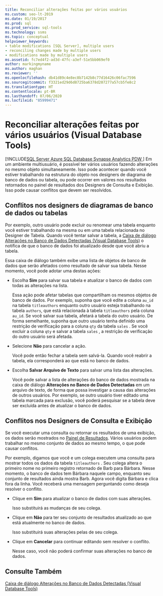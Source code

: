 ```yaml
---
title: Reconciliar alterações feitas por vários usuários
ms.custom: seo-lt-2019
ms.date: 01/19/2017
ms.prod: sql
ms.prod_service: sql-tools
ms.technology: ssms
ms.topic: conceptual
helpviewer_keywords:
- table modifications [SQL Server], multiple users
- reconciling changes made by multiple users
- modifications made by multiple users
ms.assetid: fc7ed4f2-ad3d-47fc-a3ef-51e5bb069ef0
author: markingmyname
ms.author: maghan
ms.reviewer: ''
ms.openlocfilehash: db41d89c4e8ec8b7142b8c77d16426c06fac7596
ms.sourcegitcommit: f3321ed29d6d8725ba6378d207277a57cb5fe8c2
ms.translationtype: HT
ms.contentlocale: pt-BR
ms.lasthandoff: 07/06/2020
ms.locfileid: "85999471"
---
```

# <a name="reconcile-changes-made-by-multiple-users-visual-database-tools"></a>Reconciliar alterações feitas por vários usuários (Visual Database Tools)
[!INCLUDE[SQL Server Azure SQL Database Synapse Analytics PDW ](../../includes/applies-to-version/sql-asdb-asdbmi-asa-pdw.md)]
Em um ambiente multiusuário, é possível ter vários usuários fazendo alterações no mesmo objeto simultaneamente. Isso pode acontecer quando você estiver trabalhando na estrutura do objeto nos designers de diagrama de banco de dados ou tabela, ou pode ocorrer em valores nos resultados retornados no painel de resultados dos Designers de Consulta e Exibição. Isso pode causar conflitos que devem ser resolvidos.  
  
## <a name="conflicts-in-the-table-or-database-diagram-designers"></a>Conflitos nos designers de diagramas de banco de dados ou tabelas  
Por exemplo, outro usuário pode excluir ou renomear uma tabela enquanto você estiver trabalhando na mesma ou em uma tabela relacionada no Designer de Tabela. Quando você tentar salvar a tabela, a [Caixa de diálogo Alterações no Banco de Dados Detectadas &#40;Visual Database Tools&#41;](../../ssms/visual-db-tools/database-changes-detected-dialog-box-visual-database-tools.md) o notifica de que o banco de dados foi atualizado desde que você abriu a tabela.  
  
Essa caixa de diálogo também exibe uma lista de objetos de banco de dados que serão afetados como resultado de salvar sua tabela. Nesse momento, você pode adotar uma destas ações:  
  
-   Escolha **Sim** para salvar sua tabela e atualizar o banco de dados com todas as alterações na lista.  
  
    Essa ação pode afetar tabelas que compartilham os mesmos objetos de banco de dados. Por exemplo, suponha que você edite a coluna `au_id` na tabela `titleauthors` enquanto outro usuário esteja trabalhando na tabela `authors`, que está relacionada à tabela `titleauthors` pela coluna `au_id`. Se você salvar sua tabela, afetará a tabela do outro usuário. De forma semelhante, suponha que outro usuário tenha definido uma restrição de verificação para a coluna `qty` da tabela `sales` . Se você excluir a coluna `qty` e salvar a tabela `sales` , a restrição de verificação do outro usuário será afetada.  
  
-   Selecione **Não** para cancelar a ação.  
  
    Você pode então fechar a tabela sem salvá-la. Quando você reabrir a tabela, ela corresponderá ao que está no banco de dados.  
  
-   Escolha **Salvar Arquivo de Texto** para salvar uma lista das alterações.  
  
    Você pode salvar a lista de alterações do banco de dados mostrada na caixa de diálogo **Alterações no Banco de Dados Detectadas** em um arquivo de texto, de forma que possa investigar a causa das alterações de outros usuários. Por exemplo, se outro usuário tiver editado uma tabela marcada para exclusão, você poderá pesquisar se a tabela deve ser excluída antes de atualizar o banco de dados.  
  
## <a name="conflicts-in-the-query-and-view-designer"></a>Conflitos nos Designers de Consulta e Exibição  
Se você executar uma consulta ou retornar os resultados de uma exibição, os dados serão mostrados no [Painel de Resultados](../../ssms/visual-db-tools/results-pane-visual-database-tools.md). Vários usuários podem trabalhar no mesmo conjunto de dados ao mesmo tempo, o que pode causar conflitos.  
  
Por exemplo, digamos que você e um colega executem uma consulta para mostrar todos os dados da tabela `titleauthors` . Seu colega altera o primeiro nome no primeiro registro retornado de Barb para Bárbara. Nesse momento, o banco de dados tem Bárbara naquele campo, enquanto seu conjunto de resultados ainda mostra Barb. Agora você digita Bárbara e clica fora da linha. Você receberá uma mensagem perguntando como deseja resolver o conflito.  
  
-   Clique em **Sim** para atualizar o banco de dados com suas alterações.  
  
    Isso substituirá as mudanças de seu colega.  
  
-   Clique em **Não** para ter seu conjunto de resultados atualizado ao que está atualmente no banco de dados.  
  
    Isso substituirá suas alterações pelas de seu colega.  
  
-   Clique em **Cancelar** para continuar editando sem resolver o conflito.  
  
    Nesse caso, você não poderá confirmar suas alterações no banco de dados.  
  
## <a name="see-also"></a>Consulte Também  
[Caixa de diálogo Alterações no Banco de Dados Detectadas &#40;Visual Database Tools&#41;](../../ssms/visual-db-tools/database-changes-detected-dialog-box-visual-database-tools.md)  
  
